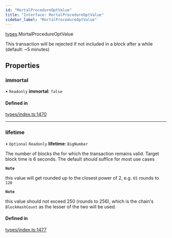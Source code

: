 ```yaml
---
id: "MortalProcedureOptValue"
title: "Interface: MortalProcedureOptValue"
sidebar_label: "MortalProcedureOptValue"
---
```


[types](../../../modules/Types/Types.md).MortalProcedureOptValue

This transaction will be rejected if not included in a block after a while (default: ~5 minutes)

## Properties

### immortal

• `Readonly` **immortal**: ``false``

#### Defined in

[types/index.ts:1470](https://github.com/PolymeshAssociation/polymesh-sdk/blob/15be87e8/src/types/index.ts#L1470)

___

### lifetime

• `Optional` `Readonly` **lifetime**: `BigNumber`

The number of blocks the for which the transaction remains valid. Target block time is 6 seconds. The default should suffice for most use cases

**`Note`**

this value will get rounded up to the closest power of 2, e.g. `65` rounds to `128`

**`Note`**

this value should not exceed 250 (rounds to 256), which is the chain's `BlockHashCount` as the lesser of the two will be used.

#### Defined in

[types/index.ts:1477](https://github.com/PolymeshAssociation/polymesh-sdk/blob/15be87e8/src/types/index.ts#L1477)
